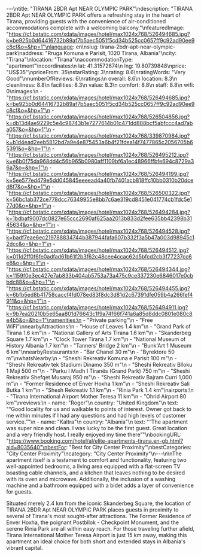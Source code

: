 ---\ntitle: "TIRANA 2BDR Apt NEAR OLYMPIC PARK"\ndescription: "TIRANA 2BDR Apt NEAR OLYMPIC PARK offers a refreshing stay in the heart of Tirana, providing guests with the convenience of air-conditioned accommodations complete with a welcoming balcony."\nfeaturedImage: "https://cf.bstatic.com/xdata/images/hotel/max1024x768/526494685.jpg?k=be925b0d64416732b89af7b5aec5051f5cd34b525cc0657ff9c92ad90ee9c8cf&o=&hp=1"\nlanguage: en\nslug: tirana-2bdr-apt-near-olympic-park\naddress: "Rruga Komuna e Parisit, 1020 Tirana, Albania"\ncity: "Tirana"\nlocation: "Tirana"\naccommodationType: "apartment"\ncoordinates:\n  lat: 41.31572674\n  lng: 19.80739848\nprice: "US$35"\npriceFrom: 35\nstarRating: 3\nrating: 8.6\nratingWords: "Very Good"\nnumberOfReviews: 6\nratings:\n  overall: 8.6\n  location: 8.3\n  cleanliness: 8.8\n  facilities: 8.3\n  value: 8.3\n  comfort: 8.8\n  staff: 8.8\n  wifi: 0\nimages:\n  - "https://cf.bstatic.com/xdata/images/hotel/max1024x768/526494685.jpg?k=be925b0d64416732b89af7b5aec5051f5cd34b525cc0657ff9c92ad90ee9c8cf&o=&hp=1"\n  - "https://cf.bstatic.com/xdata/images/hotel/max1024x768/526504856.jpg?k=db13d4ae9229c5e4c98743b1e7277614b01c471dd888bcf5abfccc4ad7aba057&o=&hp=1"\n  - "https://cf.bstatic.com/xdata/images/hotel/max1024x768/339870984.jpg?k=b1d4ead2eeb5812bd7a9e4e875453a6b4f21fdea14f7477865c2056705b65391&o=&hp=1"\n  - "https://cf.bstatic.com/xdata/images/hotel/max1024x768/526495212.jpg?k=e6b0f75da968dd4c56b965b0980aff1109bf6a1ec48966ffbfe694c8729a36a7&o=&hp=1"\n  - "https://cf.bstatic.com/xdata/images/hotel/max1024x768/526494199.jpg?k=5ee577ed479e5dd045845eeeead4a40fb7401acb818ffc10bb0310b20dced8f7&o=&hp=1"\n  - "https://cf.bstatic.com/xdata/images/hotel/max1024x768/526500322.jpg?k=56bc1ab372ce778dcc76349955e8bb7c6ae319cd8451e041774cb1fdc5e177d0&o=&hp=1"\n  - "https://cf.bstatic.com/xdata/images/hotel/max1024x768/526494284.jpg?k=1bdbaf9007dc0827e65ccc2690af625aa2013b833d2fee635bb42398b3145634&o=&hp=1"\n  - "https://cf.bstatic.com/xdata/images/hotel/max1024x768/526494528.jpg?k=badf7eae6ec219788834744b387944fafa607b332f3a5b47a003d98945c12dcc&o=&hp=1"\n  - "https://cf.bstatic.com/xdata/images/hotel/max1024x768/526494512.jpg?k=011d2ff0f6fe0adfad61b61f2b3f62c48cee4ccac62d5bfcd2cb3f77237cc6e8&o=&hp=1"\n  - "https://cf.bstatic.com/xdata/images/hotel/max1024x768/526494344.jpg?k=1159f0e3ec427e7ab833b404ab5753a73a475c9ce337230e6846017e0cbbdc88&o=&hp=1"\n  - "https://cf.bstatic.com/xdata/images/hotel/max1024x768/526494455.jpg?k=6bfb5ed8b41758caccf4fd078ed83f8dc3d81d2c67391dfe059b4a266fef4911&o=&hp=1"\n  - "https://cf.bstatic.com/xdata/images/hotel/max1024x768/526494911.jpg?k=9b7ea20210b5e65aa801d76643c1f9a74f66f741a6a85d8ddc0801e080c8e4b5&o=&hp=1"\namenities:\n  - "Private parking"\n  - "Free WiFi"\nnearbyAttractions:\n  - "House of Leaves 1.4 km"\n  - "Grand Park of Tirana 1.6 km"\n  - "National Gallery of Arts Tirana 1.6 km"\n  - "Skanderbeg Square 1.7 km"\n  - "Clock Tower Tirana 1.7 km"\n  - "National Museum of History Albania 1.7 km"\n  - "Tanners' Bridge 2 km"\n  - "Bunk'Art 1 Museum 6 km"\nnearbyRestaurants:\n  - "Bar Chanel 30 m"\n  - "Byrektore 50 m"\nwhatsNearby:\n  - "Sheshi Rekreativ Komuna e Parisit 100 m"\n  - "Sheshi Rekreativ tek Stadiumi Dinamo 350 m"\n  - "Sheshi Rekreativ Blloku 1 Maji 500 m"\n  - "Parku I Madh I Tiranës (Grand Park) 750 m"\n  - "Sheshi Rekreativ Shefqet Musaraj 950 m"\n  - "Sheshi Rekreativ Bajram Curri 1,000 m"\n  - "Former Residence of Enver Hoxha 1 km"\n  - "Sheshi Rekreativ Sali Butka 1 km"\n  - "Shesh Rekreativ 1.1 km"\n  - "Rinia Park 1.4 km"\nairports:\n  - "Tirana International Airport Mother Teresa 11 km"\n  - "Ohrid Airport 80 km"\nreviews:\n  - name: "Roger"\n    country: "United Kingdom"\n    text: "“Good locality for us and walkable to points of interest. Owner got back to me within minutes if I had any questions and had high levels of customer service.”"\n  - name: "Kaltra"\n    country: "Albania"\n    text: "“The apartment was super nice and clean. I was lucky to be the first guest. Great location and a very friendly host. I really enjoyed my time there”"\nbookingURL: "https://www.booking.com/hotel/al/elite-apartments-tirana.en-gb.html?aid=8035640"\nbestFor: "Best for City Center Proximity"\nbestCategories: "City Center Proximity"\ncategory: "City Center Proximity"\n---\n\nThe apartment itself is a testament to comfort and functionality, featuring two well-appointed bedrooms, a living area equipped with a flat-screen TV boasting cable channels, and a kitchen that leaves nothing to be desired with its oven and microwave. Additionally, the inclusion of a washing machine and a bathroom equipped with a bidet adds a layer of convenience for guests.

Situated merely 2.4 km from the iconic Skanderbeg Square, the location of TIRANA 2BDR Apt NEAR OLYMPIC PARK places guests in proximity to several of Tirana's most sought-after attractions. The Former Residence of Enver Hoxha, the poignant Postbllok - Checkpoint Monument, and the serene Rinia Park are all within easy reach. For those traveling further afield, Tirana International Mother Teresa Airport is just 15 km away, making this apartment an ideal choice for both short and extended stays in Albania's vibrant capital.